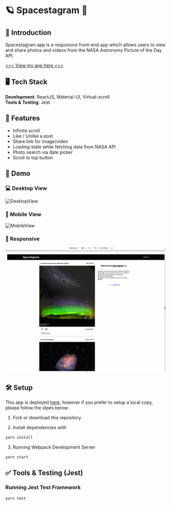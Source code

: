 # 🪐 Spacestagram 🚀

## 📖 Introduction

Spacestagram app is a responsive front-end app which allows users to view and share photos and videos from the NASA Astronomy Picture of the Day API.

[>>> View my app here <<< ](https://upbeat-mirzakhani-6f7299.netlify.app/)

## 🖥 Tech Stack
<b>Development</b>: ReactJS, Material-UI, Virtual-scroll<br />
<b>Tools & Testing</b>: Jest<br />

## 🌟 Features
- Infinite scroll
- Like / Unlike a post
- Share link for image/video
- Loading state while fetching data from NASA API
- Photo search via date picker
- Scroll to top button

## 🎥 Demo

### 💻 Desktop View
![DesktopView](https://github.com/ruowent/spacestagram/blob/main/public/desktop.gif?raw=true)

### 📱 Mobile View
![MobileView](https://github.com/ruowent/spacestagram/blob/main/public/mobileview.gif?raw=true)

### 📲 Responsive
![Responsive](https://github.com/ruowent/spacestagram/blob/main/public/responsive.gif?raw=true)


## 🛠 Setup
This app is deployed [here](https://upbeat-mirzakhani-6f7299.netlify.app/), however if you prefer to setup a local copy, please follow the stpes below: 

1. Fork or download this repository

2. Install dependencies with 

```sh
yarn install
```

3. Running Webpack Development Server

```sh
yarn start
```
## ✅ Tools & Testing (Jest)

### Running Jest Test Framework

```sh
yarn test
```
